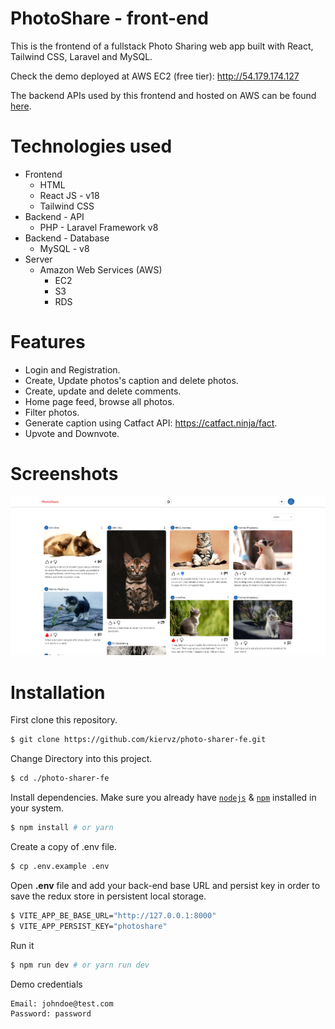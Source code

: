 # PhotoShare - front-end 

This is the frontend of a fullstack Photo Sharing web app built with React, Tailwind CSS, Laravel and MySQL.

Check the demo deployed at AWS EC2 (free tier): http://54.179.174.127

The backend APIs used by this frontend and hosted on AWS can be found [here](https://github.com/kiervz/photo-share).

# Technologies used
* Frontend
    - HTML
    - React JS - v18
    - Tailwind CSS
* Backend - API
    - PHP - Laravel Framework v8
* Backend - Database
    - MySQL - v8
* Server
    - Amazon Web Services (AWS)
        - EC2
        - S3
        - RDS

# Features
* Login and Registration.
* Create, Update photos's caption and delete photos.
* Create, update and delete comments.
* Home page feed, browse all photos.
* Filter photos.
* Generate caption using Catfact API: https://catfact.ninja/fact. 
* Upvote and Downvote.

# Screenshots
![Photo Share Home Page](/src/assets/images/PhotoShare.png)

# Installation

First clone this repository.
```bash
$ git clone https://github.com/kiervz/photo-sharer-fe.git
```

Change Directory into this project.
```bash
$ cd ./photo-sharer-fe
```

Install dependencies. Make sure you already have [`nodejs`](https://nodejs.org/en/) & [`npm`](https://www.npmjs.com/) installed in your system.
```bash
$ npm install # or yarn
```

Create a copy of .env file.
```bash
$ cp .env.example .env
```

Open **.env** file and add your back-end base URL and persist key in order to save the redux store in persistent local storage. 
```bash
$ VITE_APP_BE_BASE_URL="http://127.0.0.1:8000"
$ VITE_APP_PERSIST_KEY="photoshare"
```

Run it
```bash
$ npm run dev # or yarn run dev
```

Demo credentials
```bash
Email: johndoe@test.com
Password: password
```
